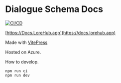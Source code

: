 # Dialogue Schema Docs

[![CI/CD](https://github.com/lore-hub-app/dialogue-schema-docs/actions/workflows/cd.yml/badge.svg)](https://github.com/lore-hub-app/dialogue-schema-docs/actions/workflows/cd.yml)

[https://Docs.LoreHub.app](https://docs.lorehub.app)
 
Made with [VitePress](https://https://vitepress.vuejs.org/)

Hosted on Azure.

How to develop.
```
npm run ci
npm run dev
```
